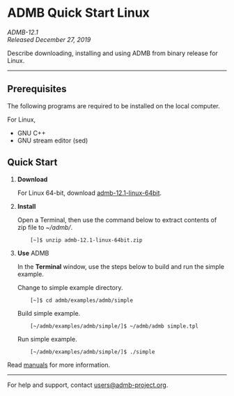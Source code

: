 # ADMB Quick Start Linux

*ADMB-12.1*  
*Released December 27, 2019*  

Describe downloading, installing and using ADMB from binary release for Linux.

---

Prerequisites
-------------

The following programs are required to be installed on the local computer.

For Linux,

* GNU C++
* GNU stream editor (sed)

Quick Start
-----------

1. **Download**

   For Linux 64-bit, download [admb-12.1-linux-64bit](https://github.com/admb-project/admb/releases/download/admb-12.1/admb-12.1-linux-64bit.zip).

2. **Install**

   Open a Terminal, then use the command below to extract contents of zip file to _~/admb/_. 

           [~]$ unzip admb-12.1-linux-64bit.zip

3. **Use** ADMB

   In the **Terminal** window, use the steps below to build and run the simple example.

   Change to simple example directory.       

           [~]$ cd admb/examples/admb/simple

   Build simple example.

           [~/admb/examples/admb/simple/]$ ~/admb/admb simple.tpl

   Run simple example.

           [~/admb/examples/admb/simple/]$ ./simple

Read [manuals](http://www.admb-project.org/docs/manuals/) for more information.

--------------------------------------------------------------------------------
For help and support, contact <users@admb-project.org>.
